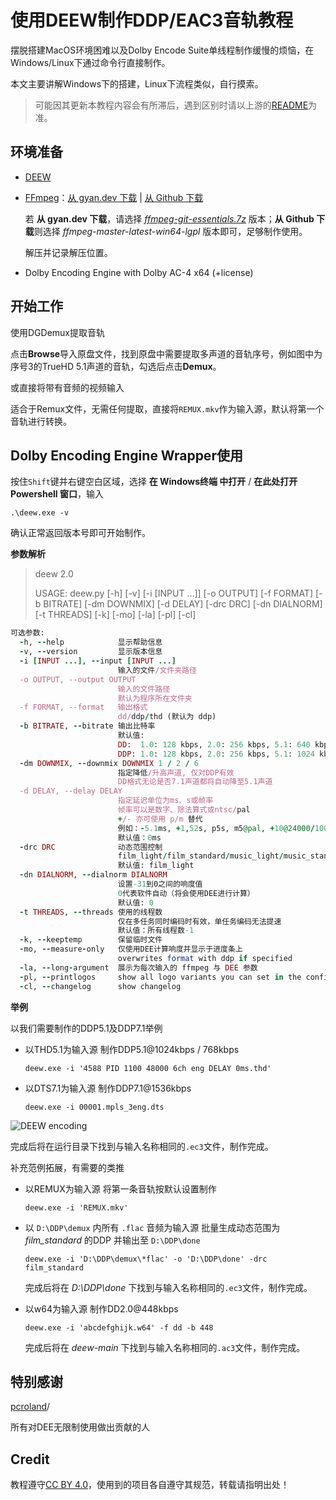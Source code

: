 # 使用DEEW制作DDP/EAC3音轨教程

摆脱搭建MacOS环境困难以及Dolby Encode Suite单线程制作缓慢的烦恼，在Windows/Linux下通过命令行直接制作。

本文主要讲解Windows下的搭建，Linux下流程类似，自行摸索。

> 可能因其更新本教程内容会有所滞后，遇到区别时请以上游的[README](https://github.com/pcroland/deew#readme)为准。


## 环境准备
* [DEEW](https://github.com/pcroland/deew)
* [FFmpeg](https://ffmpeg.org/about.html)：[从 gyan.dev 下载](https://www.gyan.dev/ffmpeg/builds/) | [从 Github 下载](https://github.com/BtbN/FFmpeg-Builds/releases)

    若 **从 gyan.dev 下载**，请选择 *[ffmpeg-git-essentials.7z](https://www.gyan.dev/ffmpeg/builds/ffmpeg-git-essentials.7z)* 版本；**从 Github 下载**则选择 *ffmpeg-master-latest-win64-lgpl* 版本即可，足够制作使用。

    解压并记录解压位置。
* Dolby Encoding Engine with Dolby AC-4 x64 (+license)



## 开始工作
使用DGDemux提取音轨

点击**Browse**导入原盘文件，找到原盘中需要提取多声道的音轨序号，例如图中为序号3的TrueHD 5.1声道的音轨，勾选后点击**Demux**。



或直接将带有音频的视频输入

适合于Remux文件，无需任何提取，直接将`REMUX.mkv`作为输入源，默认将第一个音轨进行转换。

## Dolby Encoding Engine Wrapper使用

按住`Shift`键并右键空白区域，选择 **在 Windows终端 中打开** / **在此处打开 Powershell 窗口**，输入


```shell
.\deew.exe -v
```

确认正常返回版本号即可开始制作。

**参数解析**

> deew 2.0
>
> USAGE: deew.py [-h] [-v] [-i [INPUT ...]] [-o OUTPUT] [-f FORMAT] [-b BITRATE] [-dm DOWNMIX] [-d DELAY] [-drc DRC] [-dn DIALNORM] [-t THREADS]
>                [-k] [-mo] [-la] [-pl] [-cl]


```ruby
可选参数:
  -h, --help            显示帮助信息
  -v, --version         显示版本信息
  -i [INPUT ...], --input [INPUT ...]
                        输入的文件/文件夹路径
  -o OUTPUT, --output OUTPUT
                        输入的文件路径
                        默认为程序所在文件夹
  -f FORMAT, --format   输出格式
                        dd/ddp/thd (默认为 ddp)
  -b BITRATE, --bitrate 输出比特率
                        默认值:
                        DD:  1.0: 128 kbps, 2.0: 256 kbps, 5.1: 640 kbps
                        DDP: 1.0: 128 kbps, 2.0: 256 kbps, 5.1: 1024 kbps, 7.1: 1536 kbps
  -dm DOWNMIX, --downmix DOWNMIX 1 / 2 / 6
						指定降低/升高声道, 仅对DDP有效
                        DD格式无论是否7.1声道都将自动降至5.1声道
  -d DELAY, --delay DELAY
						指定延迟单位为ms、s或帧率
						帧率可以是数字、除法算式或ntsc/pal
						+/- 亦可使用 p/m 替代
						例如：-5.1ms, +1,52s, p5s, m5@pal, +10@24000/1001
						默认值：0ms
  -drc DRC              动态范围控制
                        film_light/film_standard/music_light/music_standard/speech drc profile
                        默认值: film_light
  -dn DIALNORM, --dialnorm DIALNORM    
						设置-31到0之间的响度值
                        0代表软件自动（将会使用DEE进行计算）
                        默认值: 0
  -t THREADS, --threads 使用的线程数
                        仅在多任务同时编码时有效，单任务编码无法提速
                        默认值：所有线程数-1
  -k, --keeptemp        保留临时文件
  -mo, --measure-only   仅使用DEE计算响度并显示于进度条上
                        overwrites format with ddp if specified
  -la, --long-argument  展示为每次输入的 ffmpeg 与 DEE 参数
  -pl, --printlogos     show all logo variants you can set in the config
  -cl, --changelog      show changelog
```

**举例**

以我们需要制作的DDP5.1及DDP7.1举例

- 以THD5.1为输入源 制作DDP5.1@1024kbps / 768kbps

  ```shell
  deew.exe -i '4588 PID 1100 48000 6ch eng DELAY 0ms.thd'
  ```

- 以DTS7.1为输入源 制作DDP7.1@1536kbps

  ```shell
  deew.exe -i 00001.mpls_3eng.dts
  ```

![DEEW encoding](https://camo.githubusercontent.com/c5f401d6aec11b6f742d43f75f002ec7b44b7d010af07ce36036e835dc28f8e7/68747470733a2f2f74656c656772612e70682f66696c652f3730633830306231353362396665396138383530392e676966)

完成后将在运行目录下找到与输入名称相同的`.ec3`文件，制作完成。

补充范例拓展，有需要的类推
- 以REMUX为输入源 将第一条音轨按默认设置制作

  ```shell
  deew.exe -i 'REMUX.mkv'
  ```

- 以 `D:\DDP\demux` 内所有 `.flac` 音频为输入源 批量生成动态范围为 *film_standard* 的DDP 并输出至 `D:\DDP\done` 

  ```shell
  deew.exe -i 'D:\DDP\demux\*flac' -o 'D:\DDP\done' -drc film_standard
  ```
  
  完成后将在 *D:\DDP\done*  下找到与输入名称相同的`.ec3`文件，制作完成。

- 以w64为输入源 制作DD2.0@448kbps

  ```shell
  deew.exe -i 'abcdefghijk.w64' -f dd -b 448
  ```

  完成后将在 *deew-main* 下找到与输入名称相同的`.ac3`文件，制作完成。

## 特别感谢

[pcroland](https://github.com/pcroland)/

所有对DEE无限制使用做出贡献的人

## Credit

教程遵守[CC BY 4.0](https://creativecommons.org/licenses/by/4.0/deed.zh)，使用到的项目各自遵守其规范，转载请指明出处！
